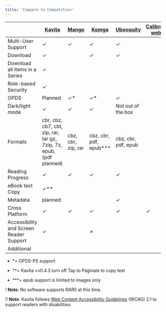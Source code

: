 ```yaml
---
title: 'Compare to Competition'
---
```


| | [Kavita](https://github.com/Kareadita/Kavita) | [Mango](https://github.com/hkalexling/Mango) | [Komga](https://github.com/gotson/komga) | [Ubooquity](https://vaemendis.net/ubooquity/) | [Calibre-web](https://github.com/janeczku/calibre-web) |
|  ------ | ------ | ------ | ------ | ------ | ------ |
| Multi-User Support | ✓ | ✓ | ✓ | ✓ | |
| Download |✓ | | ✓|✓ | |
| Download all items in a Series |✓ | | | | |
| Role-based Security|✓ | | | |
| OPDS  | Planned | ✓* | ✓* | ✓ | |
| Dark/light mode | ✓ | ✓ | ✓ | Not out of the box| |
| Formats | cbr, cbz, cb7, cbt, zip, rar, tar.gz, 7zip, 7z, epub, (pdf planned) | cbz, cbr, zip, rar | cbz, cbr, pdf, epub*** | cbz, cbr, pdf, epub | |
| Reading Progress | ✓ | ✓ | ✓ | ✓ | |
| eBook text Copy | ✓** | | | | |
| Metadata | planned |  | |✓ | |
| Cross Platform | ✓ | ✓ | ✓ | ✓ |✓ |
| Accessibility and Screen Reader Support | ✓ | | ✗ | | |
| Additional | | | | | |

* *= OPDS-PS support

* **= Kavita <v0.4.3 turn off Tap to Paginate to copy text 

* ***= epub support is limited to images only 

! **Note**: No software supports RAR5 at this time.

!! **Note**: Kavita follows [Web Content Accessibility Guidelines](https://www.w3.org/TR/WCAG21/) (WCAG) 2.1 to support readers with disabilities.